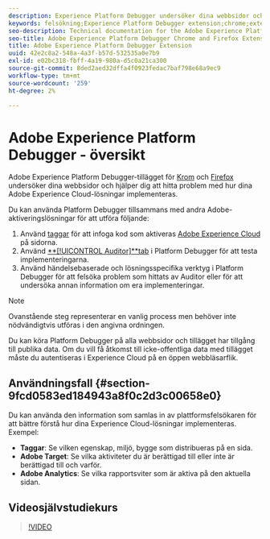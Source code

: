 ```yaml
---
description: Experience Platform Debugger undersöker dina webbsidor och hjälper dig att hitta problem med hur dina Experience Cloud-lösningar implementeras.
keywords: felsökning;Experience Platform Debugger extension;chrome;extension
seo-description: Technical documentation for the Adobe Experience Platform Debugger Chrome and Firefox Extension - examine your web pages and understand problems with your Experience Cloud solution mplementations
seo-title: Adobe Experience Platform Debugger Chrome and Firefox Extension
title: Adobe Experience Platform Debugger Extension
uuid: 42e2c8a2-548a-4a3f-b57d-532535a0e7b9
exl-id: e02bc318-fbff-4a19-980a-d5c0a21ca300
source-git-commit: 8ded2aed32dffa4f0923fedac7baf798e68a9ec9
workflow-type: tm+mt
source-wordcount: '259'
ht-degree: 2%

---
```


# Adobe Experience Platform Debugger - översikt

Adobe Experience Platform Debugger-tillägget för [Krom](https://chrome.google.com/webstore/detail/adobe-experience-cloud-de/ocdmogmohccmeicdhlhhgepeaijenapj) och [Firefox](https://addons.mozilla.org/en-US/firefox/addon/adobe-experience-platform-dbg/) undersöker dina webbsidor och hjälper dig att hitta problem med hur dina Adobe Experience Cloud-lösningar implementeras.

Du kan använda Platform Debugger tillsammans med andra Adobe-aktiveringslösningar för att utföra följande:

1. Använd [taggar](../tags/home.md) för att infoga kod som aktiveras [Adobe Experience Cloud](https://experienceleague.adobe.com/docs/core-services/interface/experience-cloud.html) på sidorna.
1. Använd [**[!UICONTROL Auditor]**tab](./auditor/overview.md) i Platform Debugger för att testa implementeringarna.
1. Använd händelsebaserade och lösningsspecifika verktyg i Platform Debugger för att felsöka problem som hittats av Auditor eller för att undersöka annan information om era implementeringar.

>[!NOTE]
>
>Ovanstående steg representerar en vanlig process men behöver inte nödvändigtvis utföras i den angivna ordningen.

Du kan köra Platform Debugger på alla webbsidor och tillägget har tillgång till publika data. Om du vill få åtkomst till icke-offentliga data med tillägget måste du autentiseras i Experience Cloud på en öppen webbläsarflik.

## Användningsfall {#section-9fcd0583ed184943a8f0c2d3c00658e0}

Du kan använda den information som samlas in av plattformsfelsökaren för att bättre förstå hur dina Experience Cloud-lösningar implementeras. Exempel:

* **Taggar**: Se vilken egenskap, miljö, bygge som distribueras på en sida.
* **Adobe Target**: Se vilka aktiviteter du är berättigad till eller inte är berättigad till och varför.
* **Adobe Analytics**: Se vilka rapportsviter som är aktiva på den aktuella sidan.

## Videosjälvstudiekurs

>[!VIDEO](https://video.tv.adobe.com/v/32156?quality=12&learn=on)
